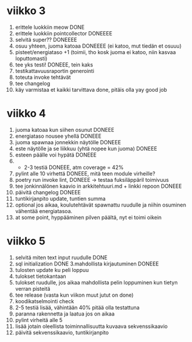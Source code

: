 # viikko 3

1. erittele luokkiin meow DONE 
2. erittele luokkiin pointcollector DONEEEE
3. selvitä super?? DONEEEE
4. osuu yhteen, juoma katoaa DONEEEE (ei katoo, mut tiedän et osuuu)
5. pisteet/energiataso +1 (toimii, tho kosk juoma ei katoo, niin kasvaa loputtomasti) 
6. tee yks testi! DONEEE, tein kaks
7. testikattavuusraportin generointi
8. toteuta invoke tehtävät 
9. tee changelog
10. käy varmistaa et kaikki tarvittava done, pitäis olla yay good job

# viikko 4

1. juoma katoaa kun siihen osunut DONEEE
2. energiataso nousee yhellä DONEEE
3. juoma spawnaa jonnekkin näytölle DONEEE
4. este näytölle ja se liikkuu (yhtä nopee kun juoma) DONEEE
5. esteen päälle voi hypätä DONEEE
6. + 2-3 testiä DONEEE, atm coverage = 42%
7. pylint alle 10 virhettä DONEEE, mitä teen module virheille?
8. poetry run invoke lint, DONEEE -> testaa fuksiläppäril toimivuus
9. tee jonkinnälönen kaavio in arkkitehtuuri.md + linkki repoon DONEEE
10. päivitä changelog DONEEE
11. tuntikirjanpito update, tuntien summa 
12. optional jos aikaa, koulutehtävät spawnattu ruudulle ja niihin osuminen vähentää energiatasoa.
13. at some point, hyppääminen pilven päältä, nyt ei toimi oikein

# viikko 5
1. selvitä miten text input ruudulle DONE
2. sql initialization DONE
3.mahdollista kirjautuminen DONEEE
4. tulosten update ku peli loppuu
5. tulokset tietokantaan
6. tulokset ruudulle, jos aikaa mahdollista pelin loppuminen kun tietyn verran pisteitä
7. tee release (vasta kun viikon muut jutut on done)
8. koodikatselmointi check
9. 2-5 testiä lisää, vähintään 40% pitää olla testattuna
10. paranna rakennetta ja laatua jos on aikaa
11. pylint virheitä alle 5
12. lisää jotain oleellista toiminnallisuutta kuvaava sekvenssikaavio
13. päivitä sekvenssikaavio, tuntikirjanpito